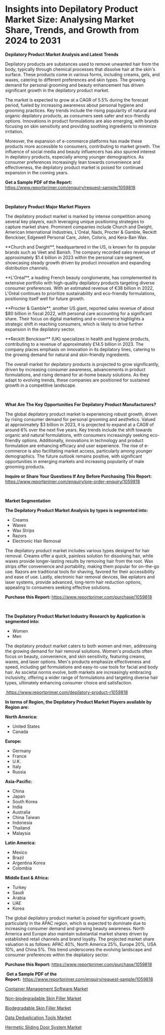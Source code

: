 <p><h1>Insights into Depilatory Product Market Size: Analysing Market Share, Trends, and Growth from 2024 to 2031</h1></p><p><strong>Depilatory Product Market Analysis and Latest Trends</strong></p>
<p><p>Depilatory products are substances used to remove unwanted hair from the body, typically through chemical processes that dissolve hair at the skin's surface. These products come in various forms, including creams, gels, and waxes, catering to different preferences and skin types. The growing demand for personal grooming and beauty enhancement has driven significant growth in the depilatory product market.</p><p>The market is expected to grow at a CAGR of 5.5% during the forecast period, fueled by increasing awareness about personal hygiene and grooming practices. Key trends include the rising popularity of natural and organic depilatory products, as consumers seek safer and eco-friendly options. Innovations in product formulations are also emerging, with brands focusing on skin sensitivity and providing soothing ingredients to minimize irritation.</p><p>Moreover, the expansion of e-commerce platforms has made these products more accessible to consumers, contributing to market growth. The influence of social media and beauty influencers has also spurred interest in depilatory products, especially among younger demographics. As consumer preferences increasingly lean towards convenience and effectiveness, the depilatory product market is poised for continued expansion in the coming years.</p></p>
<p><strong>Get a Sample PDF of the Report:&nbsp;</strong> <a href="https://www.reportprimer.com/enquiry/request-sample/1059818">https://www.reportprimer.com/enquiry/request-sample/1059818</a></p>
<p>&nbsp;</p>
<p><strong>Depilatory Product Major Market Players</strong></p>
<p><p>The depilatory product market is marked by intense competition among several key players, each leveraging unique positioning strategies to capture market share. Prominent companies include Church and Dwight, American International Industries, L'Oréal, Nads, Procter & Gamble, Reckitt Benckiser, Edgewell Personal Care, Jolen, Coloris, and Kera-Ban Wax.</p><p>**Church and Dwight**, headquartered in the US, is known for its popular brands such as Veet and Banish. The company recorded sales revenue of approximately $1.4 billion in 2023 within the personal care segment, showcasing steady growth driven by product innovation and expanding distribution channels.</p><p>**L'Oréal**, a leading French beauty conglomerate, has complemented its extensive portfolio with high-quality depilatory products targeting diverse consumer preferences. With an estimated revenue of €38 billion in 2022, L'Oréal continues to prioritize sustainability and eco-friendly formulations, positioning itself well for future growth.</p><p>**Procter & Gamble**, another US giant, reported sales revenue of about $80 billion in fiscal 2022, with personal care accounting for a significant share. Their focus on digital marketing and e-commerce highlights a strategic shift in reaching consumers, which is likely to drive further expansion in the depilatory sector.</p><p>**Reckitt Benckiser** (UK) specializes in health and hygiene products, contributing to a revenue of approximately £14.5 billion in 2023. The company places emphasis on innovation in its depilatory lines, catering to the growing demand for natural and skin-friendly ingredients.</p><p>The overall market for depilatory products is projected to grow significantly, driven by increasing consumer awareness, advancements in product formulations, and rising demand for at-home beauty solutions. As they adapt to evolving trends, these companies are positioned for sustained growth in a competitive landscape.</p></p>
<p>&nbsp;</p>
<p><strong>What Are The Key Opportunities For Depilatory Product Manufacturers?</strong></p>
<p><p>The global depilatory product market is experiencing robust growth, driven by rising consumer demand for personal grooming and aesthetics. Valued at approximately $3 billion in 2023, it is projected to expand at a CAGR of around 6% over the next five years. Key trends include the shift towards organic and natural formulations, with consumers increasingly seeking eco-friendly options. Additionally, innovations in technology and product formulation are enhancing efficacy and user experience. The rise of e-commerce is also facilitating market access, particularly among younger demographics. The future outlook remains positive, with significant opportunities in emerging markets and increasing popularity of male grooming products.</p></p>
<p><strong>Inquire or Share Your Questions If Any Before Purchasing This Report:</strong> <a href="https://www.reportprimer.com/enquiry/pre-order-enquiry/1059818">https://www.reportprimer.com/enquiry/pre-order-enquiry/1059818</a></p>
<p>&nbsp;</p>
<p><strong>Market Segmentation</strong></p>
<p><strong>The Depilatory Product Market Analysis by types is segmented into:</strong></p>
<p><ul><li>Creams</li><li>Waxes</li><li>Wax Strips</li><li>Razors</li><li>Electronic Hair Removal</li></ul></p>
<p><p>The depilatory product market includes various types designed for hair removal. Creams offer a quick, painless solution for dissolving hair, while waxes provide longer-lasting results by removing hair from the root. Wax strips offer convenience and portability, making them popular for on-the-go use. Razors are traditional tools for shaving, favored for their accessibility and ease of use. Lastly, electronic hair removal devices, like epilators and laser systems, provide advanced, long-term hair reduction options, appealing to consumers seeking effective solutions.</p></p>
<p><strong>Purchase this Report:&nbsp;</strong><a href="https://www.reportprimer.com/purchase/1059818">https://www.reportprimer.com/purchase/1059818</a></p>
<p>&nbsp;</p>
<p><strong>The Depilatory Product Market Industry Research by Application is segmented into:</strong></p>
<p><ul><li>Women</li><li>Men</li></ul></p>
<p><p>The depilatory product market caters to both women and men, addressing the growing demand for hair removal solutions. Women's products often focus on beauty, convenience, and skin sensitivity, featuring creams, waxes, and laser options. Men's products emphasize effectiveness and speed, including gel formulations and easy-to-use tools for facial and body hair. As societal norms evolve, both markets are increasingly embracing inclusivity, offering a wider range of formulations and targeting diverse hair types, ultimately enhancing consumer choice and satisfaction.</p></p>
<p><a href="https://www.reportprimer.com/depilatory-product-r1059818">&nbsp;https://www.reportprimer.com/depilatory-product-r1059818</a></p>
<p><strong>In terms of Region, the Depilatory Product Market Players available by Region are:</strong></p>
<p>
    <p> <strong> North America: </strong>
        <ul>
            <li>United States</li>
            <li>Canada</li>
        </ul>
        </p> 
    <p> <strong> Europe: </strong>
        <ul>
            <li>Germany</li>
            <li>France</li>
            <li>U.K.</li>
            <li>Italy</li>
            <li>Russia</li>
        </ul>
        </p> 
    <p> <strong> Asia-Pacific: </strong>
        <ul>
            <li>China</li>
            <li>Japan</li>
            <li>South Korea</li>
            <li>India</li>
            <li>Australia</li>
            <li>China Taiwan</li>
            <li>Indonesia</li>
            <li>Thailand</li>
            <li>Malaysia</li>
        </ul>
        </p> 
    <p> <strong> Latin America: </strong>
        <ul>
            <li>Mexico</li>
            <li>Brazil</li>
            <li>Argentina Korea</li>
            <li>Colombia</li>
        </ul>
        </p> 
    <p> <strong> Middle East & Africa: </strong>
        <ul>
            <li>Turkey</li>
            <li>Saudi</li>
            <li>Arabia</li>
            <li>UAE</li>
            <li>Korea</li>
        </ul>
    </p>
    </p>
<p><p>The global depilatory product market is poised for significant growth, particularly in the APAC region, which is expected to dominate due to increasing consumer demand and growing beauty awareness. North America and Europe also maintain substantial market shares driven by established retail channels and brand loyalty. The projected market share valuation is as follows: APAC 40%, North America 25%, Europe 20%, USA 10%, and China 5%. This trend underscores the evolving landscape and consumer preferences within the depilatory sector.</p></p>
<p><strong>Purchase this Report: </strong><a href="https://www.reportprimer.com/purchase/1059818">https://www.reportprimer.com/purchase/1059818</a></p>
<p>&nbsp;<strong>Get a Sample PDF of the Report:&nbsp;&nbsp;</strong><a href="https://www.reportprimer.com/enquiry/request-sample/1059818">https://www.reportprimer.com/enquiry/request-sample/1059818</a></p>
<p><strong></strong></p>
<p><p><a href="https://www.linkedin.com/pulse/container-management-software-market-indicators-size-ahyse">Container Management Software Market</a></p><p><a href="https://medium.com/@corrinehubbard34/pioneering-growth-analyzing-global-non-biodegradable-skin-filler-market-dynamics-2024-2031-903010a42be0?postPublishedType=repub">Non-biodegradable Skin Filler Market</a></p><p><a href="https://medium.com/@corrinehubbard34/biodegradable-skin-filler-market-insights-market-products-and-regional-analysis-forecasted-for-f15dcd94130e">Biodegradable Skin Filler Market</a></p><p><a href="https://www.linkedin.com/pulse/data-deduplication-tools-industry-sector-market-dynamics-qbefe">Data Deduplication Tools Market</a></p><p><a href="https://issuu.com/reportprime-2/docs/hermetic-sliding-door-system-market_9da1c4f5039b8b">Hermetic Sliding Door System Market</a></p></p>